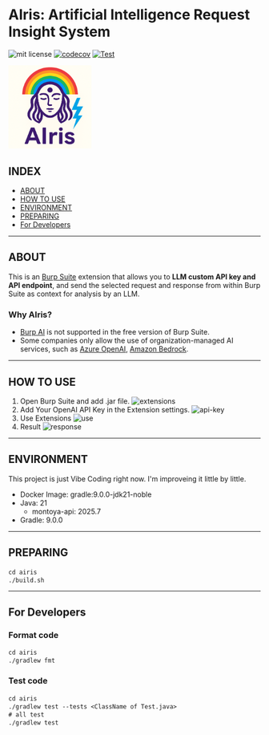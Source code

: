 # AIris: Artificial Intelligence Request Insight System

![mit license](https://img.shields.io/github/license/RyosukeDTomita/airis)
[![codecov](https://codecov.io/gh/RyosukeDTomita/airis-burp-extensions/branch/main/graph/badge.svg)](https://codecov.io/gh/RyosukeDTomita/airis-burp-extensions)
[![Test](https://github.com/RyosukeDTomita/airis-burp-extensions/actions/workflows/test-coverage.yml/badge.svg)](https://github.com/RyosukeDTomita/airis-burp-extensions/actions/workflows/test-coverage.yml)

<img src="./assets/airis_icon_thunder.png" width="33%" height="33%" alt="AIris">

## INDEX

- [ABOUT](#about)
- [HOW TO USE](#how-to-use)
- [ENVIRONMENT](#environment)
- [PREPARING](#preparing)
- [For Developers](#for-developers)

---

## ABOUT

This is an [Burp Suite](https://portswigger.net/burp) extension that allows you to **LLM custom API key and API endpoint**, and send the selected request and response from within Burp Suite as context for analysis by an LLM.

### Why AIris?

- [Burp AI](https://portswigger.net/burp/ai) is not supported in the free version of Burp Suite.
- Some companies only allow the use of organization-managed AI services, such as [Azure OpenAI](https://learn.microsoft.com/ja-jp/azure/ai-foundry/openai/overview), [Amazon Bedrock](https://aws.amazon.com/jp/bedrock/).

---

## HOW TO USE

1. Open Burp Suite and add .jar file.
    ![extensions](./assets/add_extensions.png)
2. Add Your OpenAI API Key in the Extension settings.
    ![api-key](./assets/settings.png)
3. Use Extensions
    ![use](./assets/example.png)
4. Result
    ![response](./assets/example2.png)

---

## ENVIRONMENT

This project is just Vibe Coding right now.
I'm improveing it little by little.

- Docker Image: gradle:9.0.0-jdk21-noble
- Java: 21
  - montoya-api: 2025.7
- Gradle: 9.0.0

---

## PREPARING

```shell
cd airis
./build.sh
```

---

## For Developers

### Format code

```shell
cd airis
./gradlew fmt
```

### Test code

```shell
cd airis
./gradlew test --tests <ClassName of Test.java>
# all test
./gradlew test
```
